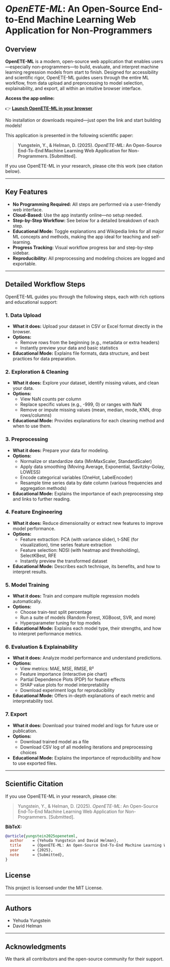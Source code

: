 # *OpenETE-ML*: An Open-Source End-to-End Machine Learning Web Application for Non-Programmers

## Overview

**OpenETE-ML** is a modern, open-source web application that enables users—especially non-programmers—to build, evaluate, and interpret machine learning regression models from start to finish. Designed for accessibility and scientific rigor, OpenETE-ML guides users through the entire ML workflow, from data upload and preprocessing to model selection, explainability, and export, all within an intuitive browser interface.

**Access the app online:**

👉 **[Launch OpenETE-ML in your browser](https://openete-ml-origin.streamlit.app/)**

No installation or downloads required—just open the link and start building models!

This application is presented in the following scientific paper:

> **Yungstein, Y., & Helman, D. (2025). *OpenETE-ML*: An Open-Source End-To-End Machine Learning Web Application for Non-Programmers. [Submitted].**

If you use OpenETE-ML in your research, please cite this work (see citation below).

---

## Key Features

- **No Programming Required:** All steps are performed via a user-friendly web interface.
- **Cloud-Based:** Use the app instantly online—no setup needed.
- **Step-by-Step Workflow:** See below for a detailed breakdown of each step.
- **Educational Mode:** Toggle explanations and Wikipedia links for all major ML concepts and methods, making the app ideal for teaching and self-learning.
- **Progress Tracking:** Visual workflow progress bar and step-by-step sidebar.
- **Reproducibility:** All preprocessing and modeling choices are logged and exportable.

---

## Detailed Workflow Steps

OpenETE-ML guides you through the following steps, each with rich options and educational support:

### 1. Data Upload
- **What it does:** Upload your dataset in CSV or Excel format directly in the browser.
- **Options:**
  - Remove rows from the beginning (e.g., metadata or extra headers)
  - Instantly preview your data and basic statistics
- **Educational Mode:** Explains file formats, data structure, and best practices for data preparation.

### 2. Exploration & Cleaning
- **What it does:** Explore your dataset, identify missing values, and clean your data.
- **Options:**
  - View NaN counts per column
  - Replace specific values (e.g., -999, 0) or ranges with NaN
  - Remove or impute missing values (mean, median, mode, KNN, drop rows/columns)
- **Educational Mode:** Provides explanations for each cleaning method and when to use them.

### 3. Preprocessing
- **What it does:** Prepare your data for modeling.
- **Options:**
  - Normalize or standardize data (MinMaxScaler, StandardScaler)
  - Apply data smoothing (Moving Average, Exponential, Savitzky-Golay, LOWESS)
  - Encode categorical variables (OneHot, LabelEncoder)
  - Resample time series data by date column (various frequencies and aggregation methods)
- **Educational Mode:** Explains the importance of each preprocessing step and links to further reading.

### 4. Feature Engineering
- **What it does:** Reduce dimensionality or extract new features to improve model performance.
- **Options:**
  - Feature extraction: PCA (with variance slider), t-SNE (for visualization), time series feature extraction
  - Feature selection: NDSI (with heatmap and thresholding), SelectKBest, RFE
  - Instantly preview the transformed dataset
- **Educational Mode:** Describes each technique, its benefits, and how to interpret results.

### 5. Model Training
- **What it does:** Train and compare multiple regression models automatically.
- **Options:**
  - Choose train-test split percentage
  - Run a suite of models (Random Forest, XGBoost, SVR, and more)
  - Hyperparameter tuning for top models
- **Educational Mode:** Explains each model type, their strengths, and how to interpret performance metrics.

### 6. Evaluation & Explainability
- **What it does:** Analyze model performance and understand predictions.
- **Options:**
  - View metrics: MAE, MSE, RMSE, R²
  - Feature importance (interactive pie chart)
  - Partial Dependence Plots (PDP) for feature effects
  - SHAP value plots for model interpretability
  - Download experiment logs for reproducibility
- **Educational Mode:** Offers in-depth explanations of each metric and interpretability tool.

### 7. Export
- **What it does:** Download your trained model and logs for future use or publication.
- **Options:**
  - Download trained model as a file
  - Download CSV log of all modeling iterations and preprocessing choices
- **Educational Mode:** Explains the importance of reproducibility and how to use exported files.

---

## Scientific Citation

If you use OpenETE-ML in your research, please cite:

> Yungstein, Y., & Helman, D. (2025). *OpenETE-ML*: An Open-Source End-To-End Machine Learning Web Application for Non-Programmers. [Submitted].

**BibTeX:**
```bibtex
@article{yungstein2025openeteml,
  author    = {Yehuda Yungstein and David Helman},
  title     = {OpenETE-ML: An Open-Source End-To-End Machine Learning Web Application for Non-Programmers},
  year      = {2025},
  note      = {Submitted},
}
```

## License

This project is licensed under the MIT License.

---

## Authors
- Yehuda Yungstein
- David Helman

---

## Acknowledgments
We thank all contributors and the open-source community for their support.
